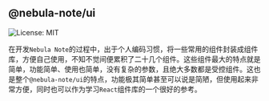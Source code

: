 ## @nebula-note/ui
<img alt="License: MIT" src="https://img.shields.io/badge/License-MIT-yellow.svg" />

在开发`Nebula Note`的过程中，出于个人编码习惯，将一些常用的组件封装成组件库，方便自己使用，不知不觉间便累积了二十几个组件。这些组件最大的特点就是简单，功能简单、使用也简单，没有复杂的参数，且绝大多数都是受控组件。这也是整个`@nebula-note/ui`的特点，功能极其简单甚至可以说是简陋，但使用起来非常方便，同时也可以作为学习`React`组件库的一个很好的参考。
